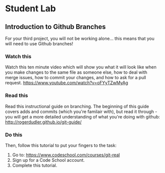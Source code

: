 # Student Lab

## Introduction to Github Branches  

For your third project, you will not be working alone... this means that you will need to use Github branches! 

### Watch this

Watch this ten minute video which will show you what it will look like when you make changes to the same file as someone else, how to deal with merge issues, how to commit your changes, and how to ask for a pull request.
https://www.youtube.com/watch?v=oFYyTZwMyAg

### Read this

Read this instructional guide on branching. The beginning of this guide covers adds and commits (which you're familair with), but read it through - you will get a more detailed understanding of what you're doing with github:
http://rogerdudler.github.io/git-guide/

### Do this

Then, follow this tutorial to put your fingers to the task:
1. Go to: https://www.codeschool.com/courses/git-real
2. Sign up for a Code School account.
3. Complete this tutorial.
